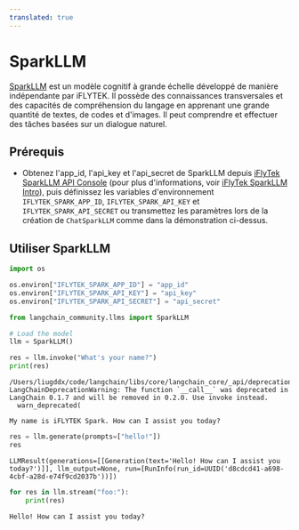 ```yaml
---
translated: true
---
```


# SparkLLM

[SparkLLM](https://xinghuo.xfyun.cn/spark) est un modèle cognitif à grande échelle développé de manière indépendante par iFLYTEK.
Il possède des connaissances transversales et des capacités de compréhension du langage en apprenant une grande quantité de textes, de codes et d'images.
Il peut comprendre et effectuer des tâches basées sur un dialogue naturel.

## Prérequis

- Obtenez l'app_id, l'api_key et l'api_secret de SparkLLM depuis [iFlyTek SparkLLM API Console](https://console.xfyun.cn/services/bm3) (pour plus d'informations, voir [iFlyTek SparkLLM Intro](https://xinghuo.xfyun.cn/sparkapi)), puis définissez les variables d'environnement `IFLYTEK_SPARK_APP_ID`, `IFLYTEK_SPARK_API_KEY` et `IFLYTEK_SPARK_API_SECRET` ou transmettez les paramètres lors de la création de `ChatSparkLLM` comme dans la démonstration ci-dessus.

## Utiliser SparkLLM

```python
import os

os.environ["IFLYTEK_SPARK_APP_ID"] = "app_id"
os.environ["IFLYTEK_SPARK_API_KEY"] = "api_key"
os.environ["IFLYTEK_SPARK_API_SECRET"] = "api_secret"
```

```python
from langchain_community.llms import SparkLLM

# Load the model
llm = SparkLLM()

res = llm.invoke("What's your name?")
print(res)
```

```output
/Users/liugddx/code/langchain/libs/core/langchain_core/_api/deprecation.py:117: LangChainDeprecationWarning: The function `__call__` was deprecated in LangChain 0.1.7 and will be removed in 0.2.0. Use invoke instead.
  warn_deprecated(

My name is iFLYTEK Spark. How can I assist you today?
```

```python
res = llm.generate(prompts=["hello!"])
res
```

```output
LLMResult(generations=[[Generation(text='Hello! How can I assist you today?')]], llm_output=None, run=[RunInfo(run_id=UUID('d8cdcd41-a698-4cbf-a28d-e74f9cd2037b'))])
```

```python
for res in llm.stream("foo:"):
    print(res)
```

```output
Hello! How can I assist you today?
```
